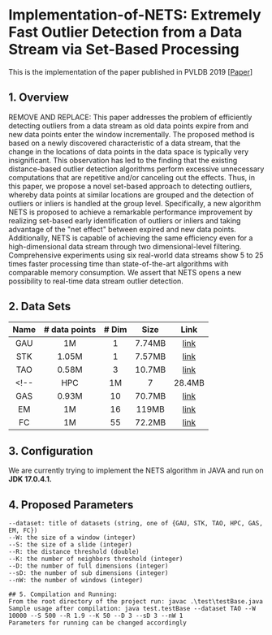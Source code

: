 # Implementation-of-NETS: Extremely Fast Outlier Detection from a Data Stream via Set-Based Processing

This is the implementation of the paper published in PVLDB 2019 [[Paper](http://www.vldb.org/pvldb/vol12/p1303-yoon.pdf)]

## 1. Overview
REMOVE AND REPLACE: This paper addresses the problem of efficiently detecting outliers from a data stream as old data points expire from and new data points enter the window incrementally. The proposed method is based on a newly discovered characteristic of a data stream, that the change in the locations of data points in the data space is typically very insignificant. This observation has led to the finding that the existing distance-based outlier detection algorithms perform excessive unnecessary computations that are repetitive and/or canceling out the effects. Thus, in this paper, we propose a novel set-based approach to detecting outliers, whereby data points at similar locations are grouped and the detection of outliers or inliers is handled at the group level. Specifically, a new algorithm NETS is proposed to achieve a remarkable performance improvement by realizing set-based early identification of outliers or inliers and taking advantage of the "net effect" between expired and new data points. Additionally, NETS is capable of achieving the same efficiency even for a high-dimensional data stream through two dimensional-level filtering.  Comprehensive experiments using six real-world data streams show 5 to 25 times faster processing time than state-of-the-art algorithms with comparable memory consumption. We assert that NETS opens a new possibility to real-time data stream outlier detection.

## 2. Data Sets
| Name    | # data points  | # Dim    | Size    | Link           |
| :-----: | :------------: | :------: |:-------:|:--------------:|
| GAU     | 1M             | 1        |  7.74MB  |[link](https://infolab.usc.edu/Luan/Outlier/Datasets/gaussian.txt) |
| STK     | 1.05M          | 1        |  7.57MB |[link](https://infolab.usc.edu/Luan/Outlier/Datasets/stock.txt) |
| TAO     | 0.58M          | 3        |  10.7MB |[link](https://infolab.usc.edu/Luan/Outlier/Datasets/tao.txt) |
<!--| HPC     | 1M             | 7        |  28.4MB  |[link](https://infolab.usc.edu/Luan/Outlier/Datasets/household2.txt) |
| GAS     | 0.93M          | 10       |  70.7MB  |[link](http://archive.ics.uci.edu/ml/machine-learning-databases/00362/HT_Sensor_UCIsubmission.zip) |
| EM      | 1M             | 16       |  119MB  |[link](https://infolab.usc.edu/Luan/Outlier/Datasets/ethylene.txt) |
| FC      | 1M             | 55       |  72.2MB  |[link](https://infolab.usc.edu/Luan/Outlier/Datasets/fc.data) |-->

## 3. Configuration
We are currently trying to implement the NETS algorithm in JAVA and run on **JDK 17.0.4.1.**

## 4. Proposed Parameters
```
--dataset: title of datasets (string, one of {GAU, STK, TAO, HPC, GAS, EM, FC})
--W: the size of a window (integer)
--S: the size of a slide (integer)
--R: the distance threshold (double)
--K: the number of neighbors threshold (integer)
--D: the number of full dimensions (integer)
--sD: the number of sub dimensions (integer)
--nW: the number of windows (integer)

## 5. Compilation and Running:
From the root directory of the project run: javac .\test\testBase.java
Sample usage after compilation: java test.testBase --dataset TAO --W 10000 --S 500 --R 1.9 --K 50 --D 3 --sD 3 --nW 1
Parameters for running can be changed accordingly
